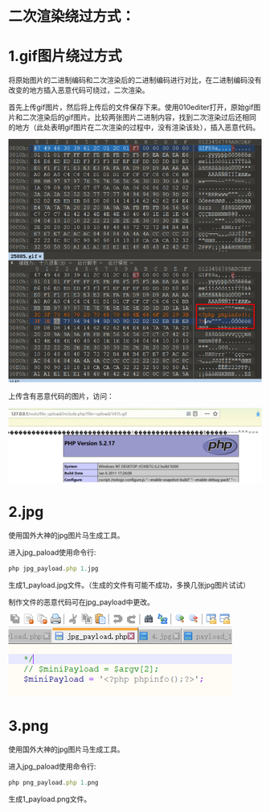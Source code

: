 # 二次渲染绕过方式：

# 1.gif图片绕过方式

将原始图片的二进制编码和二次渲染后的二进制编码进行对比，在二进制编码没有改变的地方插入恶意代码可绕过，二次渲染。

首先上传gif图片，然后将上传后的文件保存下来。使用010editer打开，原始gif图片和二次渲染后的gif图片。比较两张图片二进制内容，找到二次渲染过后还相同的地方（此处表明gif图片在二次渲染的过程中，没有渲染该处），插入恶意代码。

![](https://raw.githubusercontent.com/h1iba1/h1iba1.github.io/refs/heads/master/_posts/CTF/ctf/文件上传漏洞/upload_labs靶场/images/8137F0020F8E4D2FA8DF175408A4C781clipboard.png)



上传含有恶意代码的图片，访问：

![](https://raw.githubusercontent.com/h1iba1/h1iba1.github.io/refs/heads/master/_posts/CTF/ctf/文件上传漏洞/upload_labs靶场/images/1ED7ACE4C74B4B18A35EE9BE24B678D8clipboard.png)



# 2.jpg

使用国外大神的jpg图片马生成工具。

进入jpg_paload使用命令行:

```javascript
php jpg_payload.php 1.jpg
```

生成1_payload.jpg文件。（生成的文件有可能不成功，多换几张jpg图片试试）



制作文件的恶意代码可在jpg_payload中更改。

![](https://raw.githubusercontent.com/h1iba1/h1iba1.github.io/refs/heads/master/_posts/CTF/ctf/文件上传漏洞/upload_labs靶场/images/7D9CD8703F7F4BFA93775036CB8DBC49clipboard.png)



# 3.png

使用国外大神的jpg图片马生成工具。

进入jpg_paload使用命令行:

```javascript
php png_payload.php 1.png
```

生成1_payload.png文件。